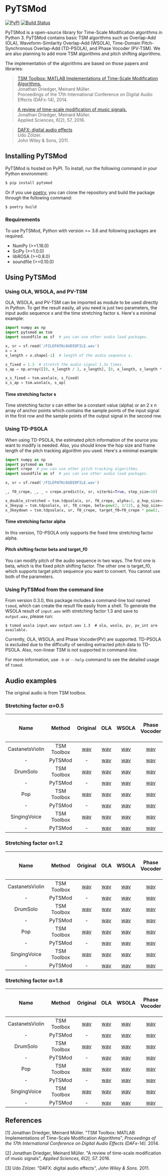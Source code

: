 PyTSMod
===================
[![PyPI](https://img.shields.io/pypi/v/pytsmod.svg)](https://pypi.python.org/pypi/pytsmod)
[![Build Status](https://travis-ci.org/KAIST-MACLab/PyTSMod.svg?branch=main)](https://travis-ci.org/KAIST-MACLab/PyTSMod)

PyTSMod is a open-source library for Time-Scale Modification algorithms in Python 3. PyTSMod contains basic TSM algorithms such as Overlap-Add (OLA), Waveform-Similarity Overlap-Add (WSOLA), Time-Domain Pitch-Synchronous Overlap-Add (TD-PSOLA), and Phase Vocoder (PV-TSM). We are also planning to add more TSM algorithms and pitch shifting algorithms.

The implementation of the algorithms are based on those papers and libraries:

> [TSM Toolbox: MATLAB Implementations of Time-Scale Modification Algorithms.](https://www.audiolabs-erlangen.de/content/resources/MIR/TSMtoolbox/2014_DriedgerMueller_TSM-Toolbox_DAFX.pdf)<br>
> Jonathan Driedger, Meinard Müller.<br>
> Proceedings of the 17th International Conference on Digital Audio Effects (DAFx-14), 2014.

> [A review of time-scale modification of music signals.](https://www.mdpi.com/2076-3417/6/2/57htm)<br>
> Jonathan Driedger, Meinard Müller.<br>
> Applied Sciences, 6(2), 57, 2016.

> [DAFX: digital audio effects](https://books.google.co.kr/books?hl=ko&lr=&id=DX-mRhkJL74C&oi=fnd&pg=PT7&dq=Dafx+book&ots=EMFASHiHrs&sig=Mtft4q1dJgFXjOsDnLyMN9eKMRQ#v=onepage&q=Dafx%20book&f=false)<br>
> Udo Zölzer.<br>
> John Wiley & Sons, 2011.


## Installing PyTSMod

PyTSMod is hosted on PyPI. To install, run the following command in your Python environment:

```bash
$ pip install pytsmod
```

Or if you use [poetry](https://python-poetry.org), you can clone the repository and build the package through the following command:

```bash
$ poetry build
```

### Requirements

To use PyTSMod, Python with version >= 3.6 and following packages are required.
- NumPy (>=1.16.0)
- SciPy (>=1.0.0)
- libROSA (>=0.8.0)
- soundfile (>=0.10.0)

## Using PyTSMod

### Using OLA, WSOLA, and PV-TSM

OLA, WSOLA, and PV-TSM can be imported as module to be used directly in Python. To get the result easily, all you need is just two parameters, the input audio sequence x and the time stretching factor s. Here's a minimal example:

```python
import numpy as np
import pytsmod as tsm
import soundfile as sf  # you can use other audio load packages.

x, sr = sf.read('/FILEPATH/AUDIOFILE.wav')
x = x
x_length = x.shape[-1]  # length of the audio sequence x.

s_fixed = 1.3  # stretch the audio signal 1.3x times.
s_ap = np.array([[0, x_length / 2, x_length], [0, x_length, x_length * 1.5]])  # double the first half of the audio only and preserve the other half.

x_s_fixed = tsm.wsola(x, s_fixed)
x_s_ap = tsm.wsola(x, s_ap)
```

#### Time stretching factor s

Time stretching factor s can either be a constant value (alpha) or an 2 x n array of anchor points which contains the sample points of the input signal in the first row and the sample points of the output signal in the second row.


### Using TD-PSOLA

When using TD-PSOLA, the estimated pitch information of the source you want to modify is needed. Also, you should know the hop size and frame length of the pitch tracking algorithm you used. Here's a minimal example:

```python
import numpy as np
import pytsmod as tsm
import crepe  # you can use other pitch tracking algorithms.
import soundfile as sf  # you can use other audio load packages.

x, sr = sf.read('/FILEPATH/AUDIOFILE.wav')

_, f0_crepe, _, _ = crepe.predict(x, sr, viterbi=True, step_size=10)

x_double_stretched = tsm.tdpsola(x, sr, f0_crepe, alpha=2, p_hop_size=441, p_win_size=1470)  # hop_size and frame_length for CREPE step_size=10 with sr=44100
x_3keyup = tsm.tdpsola(x, sr, f0_crepe, beta=pow(2, 3/12), p_hop_size=441, p_win_size=1470)
x_3keydown = tsm.tdpsola(x, sr, f0_crepe, target_f0=f0_crepe * pow(2, -3/12), p_hop_size=441, p_win_size=1470)
```

#### Time stretching factor alpha

In this version, TD-PSOLA only supports the fixed time stretching factor alpha.

#### Pitch shifting factor beta and target_f0

You can modify pitch of the audio sequence in two ways. The first one is beta, which is the fixed pitch shifting factor. The other one is target_f0, which supports target pitch sequence you want to convert. You cannot use both of the parameters.

### Using PyTSMod from the command line

From version 0.3.0, this package includes a command-line tool named `tsmod`, which can create the result file easily from a shell. To generate the WSOLA result of `input.wav` with stretching factor 1.3 and save to `output.wav`, please run:

```shell
$ tsmod wsola input.wav output.wav 1.3  # ola, wsola, pv, pv_int are available.
```

Currently, OLA, WSOLA, and Phase Vocoder(PV) are supported. TD-PSOLA is excluded due to the difficulty of sending extracted pitch data to TD-PSOLA. Also, non-linear TSM is not supported in command-line.

For more information, use `-h` or `--help` command to see the detailed usage of `tsmod`.

## Audio examples

The original audio is from TSM toolbox.

### Stretching factor α=0.5

| Name | Method | Original | OLA | WSOLA | Phase Vocoder | Phase Vocoder (phase locking) | TSM based on HPSS |
| :---: | :---: | :---: | :---: | :---: | :---: | :---: | :---: |
| CastanetsViolin | TSM Toolbox | [wav](https://www.audiolabs-erlangen.de/content/resources/MIR/TSMtoolbox/CastanetsViolin_ORIG.wav) | [wav](https://www.audiolabs-erlangen.de/content/resources/MIR/TSMtoolbox/CastanetsViolin_0.50_OLA.wav) | [wav](https://www.audiolabs-erlangen.de/content/resources/MIR/TSMtoolbox/CastanetsViolin_0.50_WSOLA.wav) | [wav](https://www.audiolabs-erlangen.de/content/resources/MIR/TSMtoolbox/CastanetsViolin_0.50_PV.wav) | [wav](https://www.audiolabs-erlangen.de/content/resources/MIR/TSMtoolbox/CastanetsViolin_0.50_PVpl.wav) | [wav](https://www.audiolabs-erlangen.de/content/resources/MIR/TSMtoolbox/CastanetsViolin_0.50_HP.wav) |
| - | PyTSMod | - | [wav](https://drive.google.com/file/d/12W-koxh8OkyrzEHibVifoYtWmuKCIbxy/view?usp=sharing) | [wav](https://drive.google.com/file/d/1juWR2-jx5rlPLv2JxhIiJZa83T7kgp3C/view?usp=sharing) | [wav](https://drive.google.com/file/d/1KdiTUkpdm1qMmMkdqkrMJhoRW_asUoqJ/view?usp=sharing) | [wav](https://drive.google.com/file/d/1dTSeSxkUGAEW75fpgFQXE9VoRuu3cgUR/view?usp=sharing) | [wav](https://drive.google.com/file/d/1W7saDSQCYEOc2ahqi7D4fAPZc2bCryrm/view?usp=sharing) |
| DrumSolo | TSM Toolbox | [wav](https://www.audiolabs-erlangen.de/content/resources/MIR/TSMtoolbox/DrumSolo_ORIG.wav) | [wav](https://www.audiolabs-erlangen.de/content/resources/MIR/TSMtoolbox/DrumSolo_0.50_OLA.wav) | [wav](https://www.audiolabs-erlangen.de/content/resources/MIR/TSMtoolbox/DrumSolo_0.50_WSOLA.wav) | [wav](https://www.audiolabs-erlangen.de/content/resources/MIR/TSMtoolbox/DrumSolo_0.50_PV.wav) | [wav](https://www.audiolabs-erlangen.de/content/resources/MIR/TSMtoolbox/DrumSolo_0.50_PVpl.wav) | [wav](https://www.audiolabs-erlangen.de/content/resources/MIR/TSMtoolbox/DrumSolo_0.50_HP.wav)
| - | PyTSMod | - | [wav](https://drive.google.com/file/d/1RD-rK0yInskaWuDhuKGPxMc1zzIMZFSv/view?usp=sharing) | [wav](https://drive.google.com/file/d/1PCxQTpzHbub-tpnqFYpbR-SEOpjq5L1m/view?usp=sharing) | [wav](https://drive.google.com/file/d/1QXbRdHN3UVBmnXax_FpNDPf3dAyKIlhi/view?usp=sharing) | [wav](https://drive.google.com/file/d/1vRPXSfgyvnTPVgSTGeryBtReYqFC1GC8/view?usp=sharing) | [wav](https://drive.google.com/file/d/19eQyATSxJB1Ia6eBBTHaz1OycsbAL0qM/view?usp=sharing) |
| Pop | TSM Toolbox | [wav](https://www.audiolabs-erlangen.de/content/resources/MIR/TSMtoolbox/Pop_ORIG.wav) | [wav](https://www.audiolabs-erlangen.de/content/resources/MIR/TSMtoolbox/Pop_0.50_OLA.wav) | [wav](https://www.audiolabs-erlangen.de/content/resources/MIR/TSMtoolbox/Pop_0.50_WSOLA.wav) | [wav](https://www.audiolabs-erlangen.de/content/resources/MIR/TSMtoolbox/Pop_0.50_PV.wav) | [wav](https://www.audiolabs-erlangen.de/content/resources/MIR/TSMtoolbox/Pop_0.50_PVpl.wav) | [wav](https://www.audiolabs-erlangen.de/content/resources/MIR/TSMtoolbox/Pop_0.50_HP.wav)
| - | PyTSMod | - | [wav](https://drive.google.com/file/d/1y8MFOQ4uEhs_S2V_FpPHfPeLCOpfdLAa/view?usp=sharing) | [wav](https://drive.google.com/file/d/1E6SlzID07ZmHOLE_GW3Dz3HizmnMf13U/view?usp=sharing) | [wav](https://drive.google.com/file/d/1pDcNsUyzGP3yr_TA7G7vJzBRi6bHuuTL/view?usp=sharing) | [wav](https://drive.google.com/file/d/1fbkMupHp8PTXIg6_QINDTyBWkfnzO7DA/view?usp=sharing) | [wav](https://drive.google.com/file/d/1lnP-75-QsIwXXfqsXqKPN6z4Qs4s_AWc/view?usp=sharing) |
| SingingVoice | TSM Toolbox | [wav](https://www.audiolabs-erlangen.de/content/resources/MIR/TSMtoolbox/SingingVoice_ORIG.wav) | [wav](https://www.audiolabs-erlangen.de/content/resources/MIR/TSMtoolbox/SingingVoice_0.50_OLA.wav) | [wav](https://www.audiolabs-erlangen.de/content/resources/MIR/TSMtoolbox/SingingVoice_0.50_WSOLA.wav) | [wav](https://www.audiolabs-erlangen.de/content/resources/MIR/TSMtoolbox/SingingVoice_0.50_PV.wav) | [wav](https://www.audiolabs-erlangen.de/content/resources/MIR/TSMtoolbox/SingingVoice_0.50_PVpl.wav) | [wav](https://www.audiolabs-erlangen.de/content/resources/MIR/TSMtoolbox/SingingVoice_0.50_HP.wav) |
| - | PyTSMod | - | [wav](https://drive.google.com/file/d/1pzzm1xBB4Qo-vcAdrxDSHiec4CWPpds8/view?usp=sharing) | [wav](https://drive.google.com/file/d/1Oq-CiDbw4i20RoSqsx8YMDvq3p_TV06x/view?usp=sharing) | [wav](https://drive.google.com/file/d/10eh-jad5_VhCqiR6F_irK5jXp0rlq2ay/view?usp=sharing) | [wav](https://drive.google.com/file/d/1iAgToNlK7LMFA-VVMlB3O_hPiChJZN34/view?usp=sharing) | [wav](https://drive.google.com/file/d/1LUHXGkYc-4IBpuM0DiQn_pBGS30-hFMR/view?usp=sharing) |

### Stretching factor α=1.2

| Name | Method | Original | OLA | WSOLA | Phase Vocoder | Phase Vocoder (phase locking) | TSM based on HPSS |
| :---: | :---: | :---: | :---: | :---: | :---: | :---: | :---: |
| CastanetsViolin | TSM Toolbox | [wav](https://www.audiolabs-erlangen.de/content/resources/MIR/TSMtoolbox/CastanetsViolin_ORIG.wav) | [wav](https://www.audiolabs-erlangen.de/content/resources/MIR/TSMtoolbox/CastanetsViolin_1.20_OLA.wav) | [wav](https://www.audiolabs-erlangen.de/content/resources/MIR/TSMtoolbox/CastanetsViolin_1.20_WSOLA.wav) | [wav](https://www.audiolabs-erlangen.de/content/resources/MIR/TSMtoolbox/CastanetsViolin_1.20_PV.wav) | [wav](https://www.audiolabs-erlangen.de/content/resources/MIR/TSMtoolbox/CastanetsViolin_1.20_PVpl.wav) | [wav](https://www.audiolabs-erlangen.de/content/resources/MIR/TSMtoolbox/CastanetsViolin_1.20_HP.wav) |
| - | PyTSMod | - | [wav](https://drive.google.com/file/d/1o7BtVNyZ9IYF5Jf6llwoMtFMYpzc9Idj/view?usp=sharing) | [wav](https://drive.google.com/file/d/1IDS4TjmhE3Ge2lD_xbN8Flw508ta_OV7/view?usp=sharing) | [wav](https://drive.google.com/file/d/1rMjZcG4Izrlc9_cHdN96KP6EwdgwsLg4/view?usp=sharing) | [wav](https://drive.google.com/file/d/1GMEYrePkNejHEBE9n0DyTnnjiEpUm3wi/view?usp=sharing) | [wav](https://drive.google.com/file/d/1QMRE7Qo5SuCgqhHSz6_DZWWWS-joh3T4/view?usp=sharing) |
| DrumSolo | TSM Toolbox | [wav](https://www.audiolabs-erlangen.de/content/resources/MIR/TSMtoolbox/DrumSolo_ORIG.wav) | [wav](https://www.audiolabs-erlangen.de/content/resources/MIR/TSMtoolbox/DrumSolo_1.20_OLA.wav) | [wav](https://www.audiolabs-erlangen.de/content/resources/MIR/TSMtoolbox/DrumSolo_1.20_WSOLA.wav) | [wav](https://www.audiolabs-erlangen.de/content/resources/MIR/TSMtoolbox/DrumSolo_1.20_PV.wav) | [wav](https://www.audiolabs-erlangen.de/content/resources/MIR/TSMtoolbox/DrumSolo_1.20_PVpl.wav) | [wav](https://www.audiolabs-erlangen.de/content/resources/MIR/TSMtoolbox/DrumSolo_1.20_HP.wav)
| - | PyTSMod | - | [wav](https://drive.google.com/file/d/1YgqwREMoOfSf2VPXLkzLNewKFlJ0iqmR/view?usp=sharing) | [wav](https://drive.google.com/file/d/1ZT-v8x65uRnhTRf9us8NI3NuoO8ia3m7/view?usp=sharing) | [wav](https://drive.google.com/file/d/1uGB4L5ffzwew7aeEqT1Yu1HGIXemupWc/view?usp=sharing) | [wav](https://drive.google.com/file/d/13k8CEktMpkRrrUSKnrVONqM8_yI1SysC/view?usp=sharing) | [wav](https://drive.google.com/file/d/1uozKTawYC9i8f5jbD4SoQjxh4PhjL-i8/view?usp=sharing) |
| Pop | TSM Toolbox | [wav](https://www.audiolabs-erlangen.de/content/resources/MIR/TSMtoolbox/Pop_ORIG.wav) | [wav](https://www.audiolabs-erlangen.de/content/resources/MIR/TSMtoolbox/Pop_1.20_OLA.wav) | [wav](https://www.audiolabs-erlangen.de/content/resources/MIR/TSMtoolbox/Pop_1.20_WSOLA.wav) | [wav](https://www.audiolabs-erlangen.de/content/resources/MIR/TSMtoolbox/Pop_1.20_PV.wav) | [wav](https://www.audiolabs-erlangen.de/content/resources/MIR/TSMtoolbox/Pop_1.20_PVpl.wav) | [wav](https://www.audiolabs-erlangen.de/content/resources/MIR/TSMtoolbox/Pop_1.20_HP.wav)
| - | PyTSMod | - | [wav](https://drive.google.com/file/d/1gj3PpiMR7OMPrRDej9Z-oxRf0b-ik-Gf/view?usp=sharing) | [wav](https://drive.google.com/file/d/1GKCkZU2dOVTk6ImDfEf3Gf3PrZxcReHW/view?usp=sharing) | [wav](https://drive.google.com/file/d/19Y02rGU6YEzAHtvSfpdHtBvlda8EGQZ6/view?usp=sharing) | [wav](https://drive.google.com/file/d/1yVye1wHpxeuCXOAZaVfWOC4G6xL4H_Hu/view?usp=sharing) | [wav](https://drive.google.com/file/d/1qfRglRBEzQDwI3iXhb-2RdNkYULJnNQC/view?usp=sharing) |
| SingingVoice | TSM Toolbox | [wav](https://www.audiolabs-erlangen.de/content/resources/MIR/TSMtoolbox/SingingVoice_ORIG.wav) | [wav](https://www.audiolabs-erlangen.de/content/resources/MIR/TSMtoolbox/SingingVoice_1.20_OLA.wav) | [wav](https://www.audiolabs-erlangen.de/content/resources/MIR/TSMtoolbox/SingingVoice_1.20_WSOLA.wav) | [wav](https://www.audiolabs-erlangen.de/content/resources/MIR/TSMtoolbox/SingingVoice_1.20_PV.wav) | [wav](https://www.audiolabs-erlangen.de/content/resources/MIR/TSMtoolbox/SingingVoice_1.20_PVpl.wav) | [wav](https://www.audiolabs-erlangen.de/content/resources/MIR/TSMtoolbox/SingingVoice_1.20_HP.wav) |
| - | PyTSMod | - | [wav](https://drive.google.com/file/d/1IxMpXjuBzrVbofo8FMMbkOREZkaW17bQ/view?usp=sharing) | [wav](https://drive.google.com/file/d/1iXpWEIKKHTkx0VCTxtXbhAIyxVO5CLme/view?usp=sharing) | [wav](https://drive.google.com/file/d/1XH_5sfZLSDgziXEbK_ApltScGVS0EVHT/view?usp=sharing) | [wav](https://drive.google.com/file/d/1sgBpTOz_WYVc8iDTQyjxmzHZYhgu0elS/view?usp=sharing) | [wav](https://drive.google.com/file/d/1eT9yKW-LTfifjr0C8Y1X4DghLLNXsz4W/view?usp=sharing) |

### Stretching factor α=1.8

| Name | Method | Original | OLA | WSOLA | Phase Vocoder | Phase Vocoder (phase locking) | TSM based on HPSS |
| :---: | :---: | :---: | :---: | :---: | :---: | :---: | :---: |
| CastanetsViolin | TSM Toolbox | [wav](https://www.audiolabs-erlangen.de/content/resources/MIR/TSMtoolbox/CastanetsViolin_ORIG.wav) | [wav](https://www.audiolabs-erlangen.de/content/resources/MIR/TSMtoolbox/CastanetsViolin_1.80_OLA.wav) | [wav](https://www.audiolabs-erlangen.de/content/resources/MIR/TSMtoolbox/CastanetsViolin_1.80_WSOLA.wav) | [wav](https://www.audiolabs-erlangen.de/content/resources/MIR/TSMtoolbox/CastanetsViolin_1.80_PV.wav) | [wav](https://www.audiolabs-erlangen.de/content/resources/MIR/TSMtoolbox/CastanetsViolin_1.80_PVpl.wav) | [wav](https://www.audiolabs-erlangen.de/content/resources/MIR/TSMtoolbox/CastanetsViolin_1.80_HP.wav) |
| - | PyTSMod | - | [wav](https://drive.google.com/file/d/14pwBV64ycLHdBUgGbpNm0qfL_asIwlIK/view?usp=sharing) | [wav](https://drive.google.com/file/d/1IBRwYsBHaTOTfdUFZuOvGhvsSJOy4TwA/view?usp=sharing) | [wav](https://drive.google.com/file/d/1Rkw1Gg83_7t8bMZ4uO2PTalP8PexMsZH/view?usp=sharing) | [wav](https://drive.google.com/file/d/1aaEHj4dhpxiruesUXGmtNqz5ar-H7jkx/view?usp=sharing) | [wav](https://drive.google.com/file/d/15u0ToohxKpIYnelO0RlKsLv0CTqamIiZ/view?usp=sharing) |
| DrumSolo | TSM Toolbox | [wav](https://www.audiolabs-erlangen.de/content/resources/MIR/TSMtoolbox/DrumSolo_ORIG.wav) | [wav](https://www.audiolabs-erlangen.de/content/resources/MIR/TSMtoolbox/DrumSolo_1.80_OLA.wav) | [wav](https://www.audiolabs-erlangen.de/content/resources/MIR/TSMtoolbox/DrumSolo_1.80_WSOLA.wav) | [wav](https://www.audiolabs-erlangen.de/content/resources/MIR/TSMtoolbox/DrumSolo_1.80_PV.wav) | [wav](https://www.audiolabs-erlangen.de/content/resources/MIR/TSMtoolbox/DrumSolo_1.80_PVpl.wav) | [wav](https://www.audiolabs-erlangen.de/content/resources/MIR/TSMtoolbox/DrumSolo_1.80_HP.wav) |
| - | PyTSMod | - | [wav](https://drive.google.com/file/d/1h1AGHMz1z1rkg8bRV94lBq1h-7tPg2N2/view?usp=sharing) | [wav](https://drive.google.com/file/d/12KlsY0Et0MICm4F3aFPUqkWGPRsKG8W0/view?usp=sharing) | [wav](https://drive.google.com/file/d/1ZNWoYTr_ErXXcq2bFU3o2YuqhTelZ1Q7/view?usp=sharing) | [wav](https://drive.google.com/file/d/1AZMGWQ9GzqeQA-wIMCyfvDNW4ji-tZsR/view?usp=sharing) | [wav](https://drive.google.com/file/d/139lVGzUwyrSo9AcRp3kuDQABiHcnKcxn/view?usp=sharing) |
| Pop | TSM Toolbox | [wav](https://www.audiolabs-erlangen.de/content/resources/MIR/TSMtoolbox/Pop_ORIG.wav) | [wav](https://www.audiolabs-erlangen.de/content/resources/MIR/TSMtoolbox/Pop_1.80_OLA.wav) | [wav](https://www.audiolabs-erlangen.de/content/resources/MIR/TSMtoolbox/Pop_1.80_WSOLA.wav) | [wav](https://www.audiolabs-erlangen.de/content/resources/MIR/TSMtoolbox/Pop_1.80_PV.wav) | [wav](https://www.audiolabs-erlangen.de/content/resources/MIR/TSMtoolbox/Pop_1.80_PVpl.wav) | [wav](https://www.audiolabs-erlangen.de/content/resources/MIR/TSMtoolbox/Pop_1.80_HP.wav) |
| - | PyTSMod | - | [wav](https://drive.google.com/file/d/1vxFD5Cj6wS6_tj66DPMmFQfg2JLxgI3j/view?usp=sharing) | [wav](https://drive.google.com/file/d/1BiNkuTmBn_HJAbBLCim8BP3Q7qPAIUzT/view?usp=sharing) | [wav](https://drive.google.com/file/d/1f4dZc51EgIudt8MoCQDvwtbkoTk6svb9/view?usp=sharing) | [wav](https://drive.google.com/file/d/1aPs4ufHBxyahOgPAVj3CbDdEW4elRj85/view?usp=sharing) | [wav](https://drive.google.com/file/d/1mhwNUVUYK2lFIqR8o657uG7wb60b3IWZ/view?usp=sharing) |
| SingingVoice | TSM Toolbox | [wav](https://www.audiolabs-erlangen.de/content/resources/MIR/TSMtoolbox/SingingVoice_ORIG.wav) | [wav](https://www.audiolabs-erlangen.de/content/resources/MIR/TSMtoolbox/SingingVoice_1.80_OLA.wav) | [wav](https://www.audiolabs-erlangen.de/content/resources/MIR/TSMtoolbox/SingingVoice_1.80_WSOLA.wav) | [wav](https://www.audiolabs-erlangen.de/content/resources/MIR/TSMtoolbox/SingingVoice_1.80_PV.wav) | [wav](https://www.audiolabs-erlangen.de/content/resources/MIR/TSMtoolbox/SingingVoice_1.80_PVpl.wav) | [wav](https://www.audiolabs-erlangen.de/content/resources/MIR/TSMtoolbox/SingingVoice_1.80_HP.wav) |
| - | PyTSMod | - | [wav](https://drive.google.com/file/d/1HCJwXaHCnACFTCW-Q8lN40N4Oxr-jfmD/view?usp=sharing) | [wav](https://drive.google.com/file/d/1vZ54pQusHWRJs9fggpTOq02vGNTY5bI5/view?usp=sharing) | [wav](https://drive.google.com/file/d/1TP2ZoV028tqFrILhCZmnYvflY-YdM3Bd/view?usp=sharing) | [wav](https://drive.google.com/file/d/1EQotSRP2rma3i1XioJW0998HJLiq_jQV/view?usp=sharing) | [wav](https://drive.google.com/file/d/1npTbI0sjKOEUifSXQbAqluxGRtG0O4t7/view?usp=sharing) |


## References

[1] Jonathan Driedger, Meinard Müller. "TSM Toolbox: MATLAB Implementations of Time-Scale Modification Algorithms", *Proceedings of the 17th International Conference on Digital Audio Effects (DAFx-14).* 2014.

[2] Jonathan Driedger, Meinard Müller. "A review of time-scale modification of music signals", *Applied Sciences, 6(2), 57.* 2016.

[3] Udo Zölzer. "DAFX: digital audio effects", *John Wiley & Sons.* 2011.
